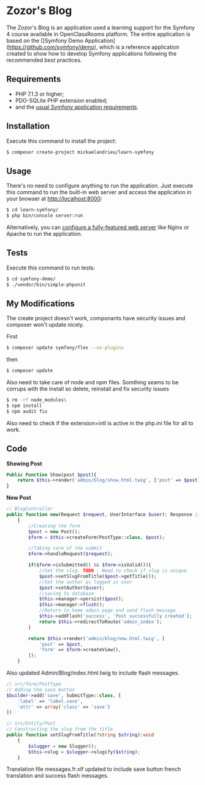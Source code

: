 Zozor's Blog
============

The Zozor's Blog is an application used a learning support for the Symfony 4 course available in OpenClassRooms platform.
The entire application is based on the []Symfony Demo Application](https://github.com/symfony/demo), which is a reference application created to show how
to develop Symfony applications following the recommended best practices.

Requirements
------------

  * PHP 7.1.3 or higher;
  * PDO-SQLite PHP extension enabled;
  * and the [usual Symfony application requirements][1].

Installation
------------

Execute this command to install the project:

```bash
$ composer create-project mickaelandrieu/learn-symfony
```

Usage
-----

There's no need to configure anything to run the application. Just execute this
command to run the built-in web server and access the application in your
browser at <http://localhost:8000>:

```bash
$ cd learn-symfony/
$ php bin/console server:run
```

Alternatively, you can [configure a fully-featured web server][2] like Nginx
or Apache to run the application.

Tests
-----

Execute this command to run tests:

```bash
$ cd symfony-demo/
$ ./vendor/bin/simple-phpunit
```

[1]: https://symfony.com/doc/current/reference/requirements.html
[2]: https://symfony.com/doc/current/cookbook/configuration/web_server_configuration.html

My Modifications
------------

The create project doesn't work, componants have security issues and composer won't update nicely.

First 
```bash
$ composer update symfony/flex --no-plugins
```

then
```bash
$ composer update
```

Also need to take care of node and npm files. Somthing seams to be corrups with the install so delete, 
reinstall and fix security issues

```bash
$ rm -rf node_modules\
$ npm install
$ npm audit fix
```

Also need to check if the extension=intl is active in the php.ini file for all to work.

Code
------------
**Showing Post**
```php
Public Function Show(post $post){
    return $this->render('admin/blog/show.html.twig', ['post' => $post]);
}
```

**New Post**
```php
// BlogController
public function new(Request $request, UserInterface $user): Response //adding the UserInterface to get the user
    {
        //Creating the form
        $post = new Post();
        $form = $this->createForm(PostType::class, $post);

        //Taking care of the submit
        $form->handleRequest($request);

        if($form->isSubmitted() && $form->isValid()){
            //Set the slug. TODO : Need to check if slug is unique
            $post->setSlugFromTitle($post->getTitle());
            //Set the author as logged in user
            $post->setAuthor($user);
            //saving to database
            $this->manager->persist($post);
            $this->manager->flush();
            //Return to home admin page and send flash message
            $this->addFlash('success', 'Post successfully created');
            return $this->redirectToRoute('admin_index');
        }

        return $this->render('admin/blog/new.html.twig', [
            'post' => $post,
            'form' => $form->createView(),
        ]);
    }
```
Also updated Admin/Blog/index.html.twig to include flash messages.

```php
// src/form/PostType
// Adding the save button
$builder->add('save', SubmitType::class, [
    'label' => 'label.save',
    'attr' => array('class' => 'save')
])
```

```php
// src/Entity/Post
// Constructing the slug from the title
public function setSlugFromTitle(?string $string):void
    {
        $slugger = new Slugger();
        $this->slug = $slugger->slugify($string);
    }
```



Translation file messages.fr.xlf updated to include save button french translation and success flash messages.
